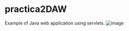 # practica2DAW
Example of Java web application using servlets.
![image](https://user-images.githubusercontent.com/72503492/166927108-d4bbf378-faba-4e9f-8da2-a4c016eb2d44.png)
